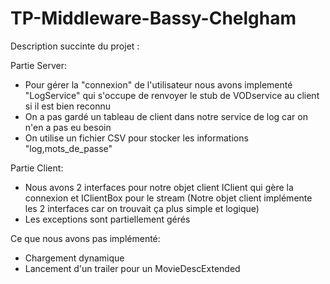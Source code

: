 # TP-Middleware-Bassy-Chelgham
 

Description succinte du projet : 

Partie Server:
  - Pour gérer la "connexion" de l'utilisateur nous avons implementé "LogService" qui s'occupe de renvoyer le stub de VODservice au client si il est bien reconnu
  - On a pas gardé un tableau de client dans notre service de log car on n'en a pas eu besoin
  - On utilise un fichier CSV pour stocker les informations "log,mots_de_passe"

Partie Client:
  - Nous avons 2 interfaces pour notre objet client IClient qui gère la connexion et IClientBox pour le stream (Notre objet client implémente les 2 interfaces car on         trouvait ça plus simple et logique)
  - Les exceptions sont partiellement gérés

 
Ce que nous avons pas implémenté:
  - Chargement dynamique
  - Lancement d'un trailer pour un MovieDescExtended
  

